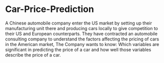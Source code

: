 # Car-Price-Prediction
A Chinese automobile company enter the US market by setting up their manufacturing unit there and producing cars locally to give competition to their US and European counterparts. They have contracted an automobile consulting company to understand the factors affecting the pricing of cars in the American market, The Company wants to know: Which variables are significant in predicting the price of a car and how well those variables describe the price of a car.
